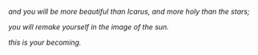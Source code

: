 *and you will be more beautiful than Icarus, and more holy than the stars;*

*you will remake yourself in the image of the sun.*

  *this is your becoming.*
